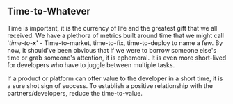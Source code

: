 ## Time-to-Whatever

Time is important, it is the currency of life and the greatest gift that we all received. We have a plethora of metrics built around time that we might call  '_time-to-**x**_' - Time-to-market, time-to-fix, time-to-deploy to name a few. By now, it should've been obvious that if we were to borrow someone else's time or grab someone's attention, it is ephemeral. It is even more short-lived for developers who have to juggle between multiple tasks. 

If a product or platform can offer value to the developer in a short time, it is a sure shot sign of success. To establish a positive relationship with the partners/developers, reduce the time-to-value. 

